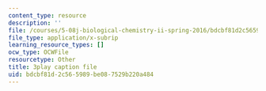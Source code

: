 ```yaml
---
content_type: resource
description: ''
file: /courses/5-08j-biological-chemistry-ii-spring-2016/bdcbf81d2c565989be087529b220a484_Jn-Bkwf77SQ.vtt
file_type: application/x-subrip
learning_resource_types: []
ocw_type: OCWFile
resourcetype: Other
title: 3play caption file
uid: bdcbf81d-2c56-5989-be08-7529b220a484
---
```

